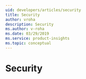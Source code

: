 ```yaml
---
uid: developers/articles/security
title: Security
author: vroha
description: Security
ms.author: v-roha
ms.date: 03/29/2019
ms.service: product-insights
ms.topic: conceptual
---
```


# Security
